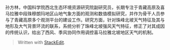 孙方林，中国科学院西北生态环境资源研究院副研究员，长期专注于青藏高原及喜马拉雅中段珠穆朗玛地区山地气象方面的观测和数值模拟研究，并作为骨干人员参与了青藏高原多个观测平台的建设工作。研究方面，针对珠峰北坡天气特征及其与地形及大气背景环流的联系，系统分析了珠峰北坡强风天气特征，修正了对其成因的传统认识，给出了西风、季风协同作用调控喜马拉雅北坡地区天气的机制。


> Written with [StackEdit](https://stackedit.io/).
<!--stackedit_data:
eyJoaXN0b3J5IjpbLTIwMzk0MDM4NTksLTcyNzg2MDY5M119
-->